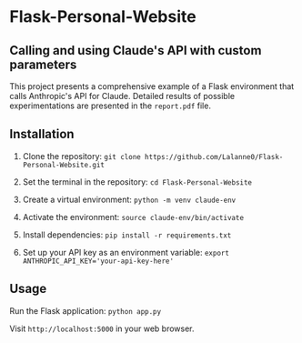 # Flask-Personal-Website

## Calling and using Claude's API with custom parameters

This project presents a comprehensive example of a Flask environment that calls Anthropic's API for Claude. Detailed results of possible experimentations are presented in the `report.pdf` file.

## Installation

1. Clone the repository:
`git clone https://github.com/Lalanne0/Flask-Personal-Website.git`

2. Set the terminal in the repository:
`cd Flask-Personal-Website`

3. Create a virtual environment:
`python -m venv claude-env`

4. Activate the environment:
`source claude-env/bin/activate`

5. Install dependencies:
`pip install -r requirements.txt`

6. Set up your API key as an environment variable:
`export ANTHROPIC_API_KEY='your-api-key-here'`

## Usage

Run the Flask application:
`python app.py`

Visit `http://localhost:5000` in your web browser.



